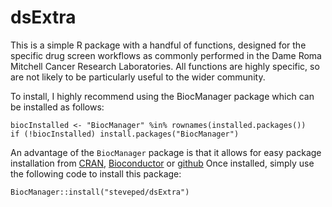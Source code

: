 # dsExtra

This is a simple R package with a handful of functions, designed for the 
specific drug screen workflows as commonly performed in the Dame Roma Mitchell
Cancer Research Laboratories.
All functions are highly specific, so are not likely to be particularly useful 
to the wider community.

To install, I highly recommend using the BiocManager package which can be 
installed as follows:

```
biocInstalled <- "BiocManager" %in% rownames(installed.packages())
if (!biocInstalled) install.packages("BiocManager")
```

An advantage of the `BiocManager` package is that it allows for easy package
installation from [CRAN](https://cran.r-project.org/), 
[Bioconductor](https://bioconductor.org/) or [github](https://github.com/)
Once installed, simply use the following code to install this package:

```
BiocManager::install("steveped/dsExtra")
```
